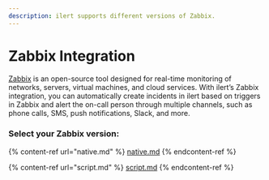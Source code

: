 ```yaml
---
description: ilert supports different versions of Zabbix.
---
```


# Zabbix Integration

[Zabbix](https://www.zabbix.com/) is an open-source tool designed for real-time monitoring of networks, servers, virtual machines, and cloud services. With ilert’s Zabbix integration, you can automatically create incidents in ilert based on triggers in Zabbix and alert the on-call person through multiple channels, such as phone calls, SMS, push notifications, Slack, and more.

### Select your Zabbix version:

{% content-ref url="native.md" %}
[native.md](native.md)
{% endcontent-ref %}

{% content-ref url="script.md" %}
[script.md](script.md)
{% endcontent-ref %}
